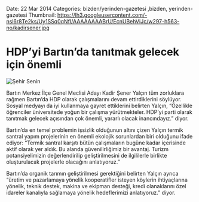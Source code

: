 Date: 22 Mar 2014
Categories: bizden/yerinden-gazetesi ,bizden, yerinden-gazetesi
Thumbnail: https://lh3.googleusercontent.com/-nsl6r8Te2ks/Uy1SSq0qNfI/AAAAAAAABrU/EcnUBehViJc/w297-h563-no/kadirsener.jpg


# HDP’yi Bartın’da tanıtmak gelecek için önemli

![Şehir Senin](https://lh3.googleusercontent.com/-nsl6r8Te2ks/Uy1SSq0qNfI/AAAAAAAABrU/EcnUBehViJc/w297-h563-no/kadirsener.jpg)

Bartın Merkez İlçe Genel Meclisi Adayı Kadir Şener Yalçın tüm zorluklara rağmen Bartın’da HDP olarak çalışmalarını devam ettirdiklerini söylüyor. Sosyal medyayı da iyi kullanmaya gayret ettiklerini belirten Yalçın, “Özellikle öğrenciler üniversitede yoğun bir çalışma yürütmekteler. HDP’yi parti olarak tanıtmak gelecek açısından çok önemli, yararlı olacak inancındayız.” diyor. 

Bartın’da en temel problemin işsizlik olduğunun altını çizen Yalçın termik santral yapım projelerinin en önemli ekolojik sorunlardan biri olduğunu ifade ediyor: “Termik santral karşıtı bütün çalışmaların bugüne kadar içerisinde aktif olarak yer aldık. Bu alanda güvenilirliğimiz bir avantaj. Turizm potansiyelimizin değerlendirilip geliştirilmesini de ilgililerle birlikte oluşturulacak projelerle olacağını anlatıyoruz.”

Bartın’da organik tarımın geliştirilmesi gerektiğini belirten Yalçın ayrıca “üretim ve pazarlamaya yönelik kooperatifler isteyen köylerin ihtiyaçlarına yönelik, teknik destek, makina ve ekipman desteği, kredi olanaklarını özel idareler kanalıyla sağlamaya yönelik hedeflerimizi anlatıyoruz.” diyor.
